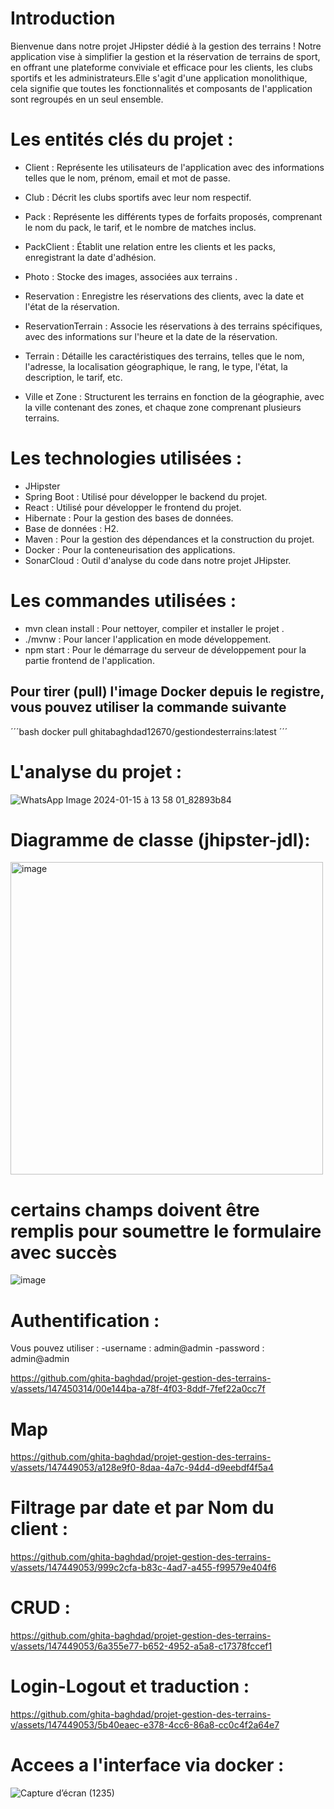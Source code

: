 # Introduction 
Bienvenue dans notre projet JHipster dédié à la gestion des terrains ! Notre application vise à simplifier la gestion et la réservation de terrains de sport, en offrant une plateforme conviviale et efficace pour les clients, les clubs sportifs et les administrateurs.Elle s'agit d'une application monolithique, cela signifie que toutes les fonctionnalités et composants de l'application sont regroupés en un seul ensemble.

# Les entités clés du projet :
- Client : Représente les utilisateurs de l'application avec des informations telles que le nom, prénom, email et mot de passe.

- Club : Décrit les clubs sportifs avec leur nom respectif.

- Pack : Représente les différents types de forfaits proposés, comprenant le nom du pack, le tarif, et le nombre de matches inclus.

- PackClient : Établit une relation entre les clients et les packs, enregistrant la date d'adhésion.

- Photo : Stocke des images, associées aux terrains .

- Reservation : Enregistre les réservations des clients, avec la date et l'état de la réservation.

- ReservationTerrain : Associe les réservations à des terrains spécifiques, avec des informations sur l'heure et la date de la réservation.

- Terrain : Détaille les caractéristiques des terrains, telles que le nom, l'adresse, la localisation géographique, le rang, le type, l'état, la description, le tarif, etc.

- Ville et Zone : Structurent les terrains en fonction de la géographie, avec la ville contenant des zones, et chaque zone comprenant plusieurs terrains.

# Les technologies utilisées :
- JHipster
- Spring Boot : Utilisé pour développer le backend du projet.
- React : Utilisé pour développer le frontend du projet.
- Hibernate : Pour la gestion des bases de données.
- Base de données : H2.
- Maven : Pour la gestion des dépendances et la construction du projet.
- Docker : Pour la conteneurisation des applications.
- SonarCloud : Outil d'analyse du code dans notre projet JHipster.
# Les commandes utilisées :
- mvn clean install : Pour nettoyer, compiler et installer le projet .
- ./mvnw : Pour lancer l'application en mode développement.
- npm start : Pour le démarrage du serveur de développement pour la partie frontend de l'application.

## Pour tirer (pull) l'image Docker depuis le registre, vous pouvez utiliser la commande suivante
´´´bash
docker pull ghitabaghdad12670/gestiondesterrains:latest
´´´
# L'analyse du projet :
  ![WhatsApp Image 2024-01-15 à 13 58 01_82893b84](https://github.com/ghita-baghdad/projet-gestion-des-terrains-v/assets/147450314/4ac6af4b-62d5-46a7-9625-a460ea698376)


# Diagramme de classe (jhipster-jdl):
<img width="500" alt="image" src="https://github.com/ghita-baghdad/projet-gestion-des-terrains-v/assets/147450314/552727ce-b72b-4963-a4c4-991edef9b057">

# certains champs doivent être remplis pour soumettre le formulaire avec succès

![image](https://github.com/ghita-baghdad/projet-gestion-des-terrains-v/assets/147449053/91f51629-830e-4280-a375-c771147be007)
# Authentification  :
Vous pouvez utiliser : 
-username : admin@admin
-password : admin@admin

https://github.com/ghita-baghdad/projet-gestion-des-terrains-v/assets/147450314/00e144ba-a78f-4f03-8ddf-7fef22a0cc7f

# Map

https://github.com/ghita-baghdad/projet-gestion-des-terrains-v/assets/147449053/a128e9f0-8daa-4a7c-94d4-d9eebdf4f5a4

# Filtrage par date et par Nom du client :

https://github.com/ghita-baghdad/projet-gestion-des-terrains-v/assets/147449053/999c2cfa-b83c-4ad7-a455-f99579e404f6

# CRUD :

https://github.com/ghita-baghdad/projet-gestion-des-terrains-v/assets/147449053/6a355e77-b652-4952-a5a8-c17378fccef1

# Login-Logout et traduction : 

https://github.com/ghita-baghdad/projet-gestion-des-terrains-v/assets/147449053/5b40eaec-e378-4cc6-86a8-cc0c4f2a64e7

# Accees a l'interface via docker :

![Capture d’écran (1235)](https://github.com/ghita-baghdad/projet-gestion-des-terrains-v/assets/147449053/b8ecba31-4106-46b8-91f1-54f97b5880fa)





